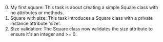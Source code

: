 0. My first square: This task is about creating a simple Square class with no attributes or methods.
1. Square with size: This task introduces a Square class with a private instance attribute 'size'.
2. Size validation: The Square class now validates the size attribute to ensure it's an integer and >= 0.
